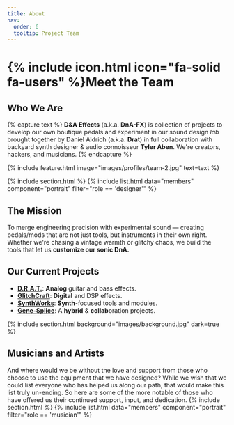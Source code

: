 ```yaml
---
title: About
nav:
  order: 6
  tooltip: Project Team
---
```


# {% include icon.html icon="fa-solid fa-users" %}Meet the Team

## Who We Are
{% capture text %}
**D&A Effects** (a.k.a. **DnA-FX**) is collection of projects to develop our own boutique pedals and experiment in our sound design _lab_ brought together by Daniel Aldrich (a.k.a. **Drat**) in full collaboration with backyard synth designer & audio connoisseur **Tyler Aben**. We're creators, hackers, and musicians.
{% endcapture %}

{% include feature.html
  image="images/profiles/team-2.jpg"
  text=text
%}
<!-- designers -->
{% include section.html %}
{% include list.html data="members" component="portrait" filter="role == 'designer'" %}

## The Mission

To merge engineering precision with experimental sound — creating pedals/mods that are not just tools, but instruments in their own right. Whether we're chasing a vintage warmth or glitchy chaos, we build the tools that let us **customize our sonic DnA.**

## Our Current Projects

- [**D.R.A.T.**](/projects/drat): **Analog** guitar and bass effects.
- [**GlitchCraft**](/projects/glitchcraft): **Digital** and DSP effects.
- [**SynthWorks**](/projects/synthworks): **Synth**-focused tools and modules.
- [**Gene-Splice**](/projects/gene-splice): A **hybrid** & **collab**oration projects.

<!-- MUSICIANS -->
{% include section.html background="images/background.jpg" dark=true %}
## Musicians and Artists
And where would we be without the love and support from those who choose to use the equipment that we have designed? While we wish that we could list everyone who has helped us along our path, that would make this list truly un-ending. So here are some of the more notable of those who have offered us their continued support, input, and dedication.
{% include section.html %}
{% include list.html data="members" component="portrait" filter="role == 'musician'" %}